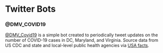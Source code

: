 # Twitter Bots

### @DMV_COVID19

[@DMV_Covid19](https://twitter.com/DMV_Covid19) is a simple bot created to periodically tweet updates on the number of COVID-19 cases in DC, Maryland, and Virginia.  Source data from US CDC and state and local-level public health agencies via [USA facts](https://usafacts.org/visualizations/coronavirus-covid-19-spread-map/).
